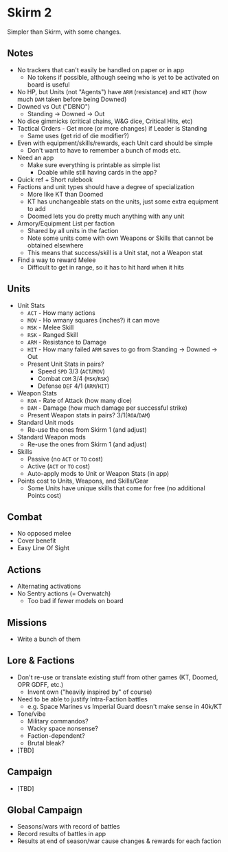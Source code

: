 # Skirm 2

Simpler than Skirm, with some changes.

## Notes

- No trackers that can't easily be handled on paper or in app
    - No tokens if possible, although seeing who is yet to be activated on board is useful
- No HP, but Units (not "Agents") have `ARM` (resistance) and `HIT` (how much `DAM` taken before being Downed)
- Downed vs Out ("DBNO")
    - Standing -> Downed -> Out
- No dice gimmicks (critical chains, W&G dice, Critical Hits, etc)
- Tactical Orders - Get more (or more changes) if Leader is Standing
    - Same uses (get rid of die modifier?)
- Even with equipment/skills/rewards, each Unit card should be simple
    - Don't want to have to remember a bunch of mods etc.
- Need an app
    - Make sure everything is printable as simple list
        - Doable while still having cards in the app?
- Quick ref + Short rulebook
- Factions and unit types should have a degree of specialization
    - More like KT than Doomed
    - KT has unchangeable stats on the units, just some extra equipment to add
    - Doomed lets you do pretty much anything with any unit
- Armory/Equipment List per faction
    - Shared by all units in the faction
    - Note some units come with own Weapons or Skills that cannot be obtained elsewhere
    - This means that success/skill is a Unit stat, not a Weapon stat
- Find a way to reward Melee
    - Difficult to get in range, so it has to hit hard when it hits

## Units

- Unit Stats
    - `ACT` - How many actions
    - `MOV` - Ho wmany squares (inches?) it can move
    - `MSK` - Melee Skill
    - `RSK` - Ranged Skill
    - `ARM` - Resistance to Damage
    - `HIT` - How many failed `ARM` saves to go from Standing -> Downed -> Out
    - Present Unit Stats in pairs?
        - Speed `SPD` 3/3 (`ACT`/`MOV`)
        - Combat `COM` 3/4 (`MSK`/`RSK`)
        - Defense `DEF` 4/1 (`ARM`/`HIT`)
- Weapon Stats
    - `ROA` - Rate of Attack (how many dice)
    - `DAM` - Damage (how much damage per successful strike)
    - Present Weapon stats in pairs?
        3/1(`ROA`/`DAM`)
- Standard Unit mods
    - Re-use the ones from Skirm 1 (and adjust)
- Standard Weapon mods
    - Re-use the ones from Skirm 1 (and adjust)
- Skills
    - Passive (no `ACT` or `TO` cost)
    - Active (`ACT` or `TO` cost)
    - Auto-apply mods to Unit or Weapon Stats (in app)
- Points cost to Units, Weapons, and Skills/Gear
    - Some Units have unique skills that come for free (no additional Points cost)

## Combat

- No opposed melee
- Cover benefit
- Easy Line Of Sight

## Actions

- Alternating activations
- No Sentry actions (= Overwatch)
    - Too bad if fewer models on board

## Missions

- Write a bunch of them

## Lore & Factions

- Don't re-use or translate existing stuff from other games (KT, Doomed, OPR GDFF, etc.)
    - Invent own ("heavily inspired by" of course)
- Need to be able to justify Intra-Faction battles
    - e.g. Space Marines vs Imperial Guard doesn't make sense in 40k/KT
- Tone/vibe
    - Military commandos?
    - Wacky space nonsense?
    - Faction-dependent?
    - Brutal bleak?
- [TBD]

## Campaign

- [TBD]

## Global Campaign

- Seasons/wars with record of battles
- Record results of battles in app
- Results at end of season/war cause changes & rewards for each faction